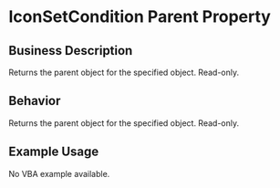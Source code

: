 # IconSetCondition Parent Property

## Business Description
Returns the parent object for the specified object. Read-only.

## Behavior
Returns the parent object for the specified object. Read-only.

## Example Usage
No VBA example available.